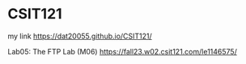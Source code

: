 # CSIT121

my link https://dat20055.github.io/CSIT121/

Lab05: The FTP Lab (M06)
https://fall23.w02.csit121.com/le1146575/

